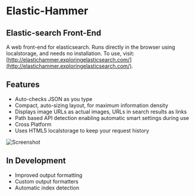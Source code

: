 # Elastic-Hammer
## Elastic-search Front-End

A web front-end for elasticsearch. Runs directly in the browser using localstorage, and needs no installation. To use, visit: [http://elastichammer.exploringelasticsearch.com/](http://elastichammer.exploringelasticsearch.com/).

## Features

* Auto-checks JSON as you type
* Compact, auto-sizing layout, for maximum information density
* Displays image URLs as actual images, URLs in search results as links
* Path based API detection enabling automatic smart settings during use
* Cross Platform
* Uses HTML5 localstorage to keep your request history

![Screenshot](https://www.evernote.com/shard/s46/sh/691eda2f-ef89-4578-8a8a-eb73efd439c4/4efdcec6693f6bc84b47913bdf47d046/deep/0/Elastic-Hammer.png)

## In Development

* Improved output formatting
* Custom output formatters
* Automatic index detection
